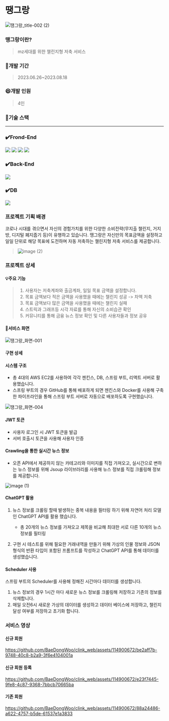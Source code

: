 # 땡그랑
![땡그랑_title-002 (2)](https://github.com/BaeDongWoo/clink_web/assets/114900672/7dfb2a70-1d87-406d-b05f-f0fb3879adb1)

### 땡그랑이란?

> mz세대를 위한 챌린지형 저축 서비스

### 📅개발 기간

> 2023.06.26~2023.08.18

### 😄개발 인원

> 4인

### 🔨기술 스택

---

<div align=left>

### ✔️Frond-End

<img src="https://img.shields.io/badge/react-61DAFB?style=for-the-badge&logo=react&logoColor=black"> 
<img src="https://img.shields.io/badge/javascript-F7DF1E?style=for-the-badge&logo=javascript&logoColor=black">
<img src="https://img.shields.io/badge/sass-CC6699?style=for-the-badge&logo=Sass&logoColor=white">

<img src="https://img.shields.io/badge/axios-5A29E4?style=for-the-badge&logo=axios&logoColor=white"> 

### ✔️Back-End

<img src="https://img.shields.io/badge/springboot-6DB33F?style=for-the-badge&logo=springboot&logoColor=white">

  <br>

### ✔️DB

<img src="https://img.shields.io/badge/mysql-4479A1?style=for-the-badge&logo=mysql&logoColor=white"> 
</div>

### 프로젝트 기획 배경

코로나 시대를 겪으면서 자신의 경험가치를 위한 다양한 소비전략(무지출 챌린지, 거지방, 디지털 폐지줍기 등)이 유행하고 있습니다.
땡그랑은 자신만의 목표금액을 설정하고 일일 단위로 해당 목표에 도전하며 자동 저축하는 챌린지형 저축 서비스를 제공합니다.
> ![image (2)](https://github.com/BaeDongWoo/clink_web/assets/114900672/e96a5f3a-a535-441c-a733-fee90ba8e3f0)

### 프로젝트 상세 

#### 💡주요 기능
> 1. 사용자는 저축계좌와 출금계좌, 일일 목표 금액을 설정합니다.
> 2. 목표 금액보다 적은 금액을 사용했을 때에는 챌린지 성공 -> 차액 저축
> 3. 목표 금액보다 많은 금액을 사용했을 때에는 챌린지 실패
> 4. 스트릭과 그래프등 시각 자료를 통해 자신의 소비습관 확인
> 5. 커뮤니티를 통해 금융 뉴스 정보 확인 및 다른 사용자들과 정보 공유

#### 📓서비스 화면

![땡그랑_화면-001](https://github.com/BaeDongWoo/clink_web/assets/114900672/4f277b65-2d7a-4868-9b6e-4be7c664878f)

#### 구현 상세
<h4>시스템 구조</h4>

- 총 4대의 AWS EC2를 사용하여 각각 젠킨스, DB, 스프링 부트, 리액트 서버로 활용했습니다.
- 스프링 부트의 경우 GitHub를 통해 배포하게 되면 젠킨스와 Docker를 사용해 구축한 파이프라인을 통해 스프링 부트 서버로 자동으로 배포하도록 구현했습니다.

![땡그랑_화면-004](https://github.com/BaeDongWoo/clink_web/assets/114900672/c72dbbe2-9143-45b8-a948-274dbba75be9)

<h4>JWT 토큰</h4>

- 사용자 로그인 시 JWT 토큰을 발급
- 서버 호출시 토큰을 사용해 사용자 인증

<h4>Crawling을 통한 실시간 뉴스 정보</h4>

- 오픈 API에서 제공하지 않는 카테고리와 이미지를 직접 가져오고, 실시간으로 변하는 뉴스 정보를 위해 Jsoup 라이브러리를 사용해 뉴스 정보를 직접 크롤링해 정보를 제공합니다.
  
![image (1)](https://github.com/BaeDongWoo/clink_web/assets/114900672/3cf39d10-2925-4ba7-a453-e959b0b4fd59)

<h4>ChatGPT 활용</h4>

1. 뉴스 정보를 크롤링 할때 발생하는 중복 내용을 필터링 하기 위해 자연어 처리 모델인 ChatGPT API를 활용 했습니다.
   - 총 20개의 뉴스 정보를 가져오고 제목을 비교해 최대한 서로 다른 10개의 뉴스 정보를 필터링

2. 구현 시 테스트를 위해 필요한 거래내역을 만들기 위해 가상의 인물 정보와 JSON형식의 반환 타입이 포함된 프롬프트를 작성하고 ChatGPT API를 통해 데이터를 생성했습니다.

<h4>Scheduler 사용</h4>

스프링 부트의 Scheduler를 사용해 정해진 시간마다 데이터를 생성합니다. 

1. 뉴스 정보의 경우 1시간 마다 새로운 뉴스 정보를 크롤링해 저장하고 기존의 정보를 삭제합니다.
2. 매일 오전6시 새로운 가상의 데이터를 생성하고 데이터 베이스에 저장하고, 챌린지 달성 여부를 저장하고 초기화 합니다.

### 서비스 영상

#### 신규 회원

https://github.com/BaeDongWoo/clink_web/assets/114900672/be2aff7b-9748-40c8-b2a9-3f6e4104001a

#### 신규 회원 등록

https://github.com/BaeDongWoo/clink_web/assets/114900672/e23f7445-9fe8-4c87-9368-7bbcb70665ba

#### 기존 회원

https://github.com/BaeDongWoo/clink_web/assets/114900672/88a24486-a622-4757-b5de-61537e1a3833






